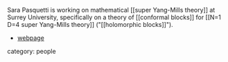 

Sara Pasquetti is working on mathematical [[super Yang-Mills theory]] at Surrey University, specifically on a theory of [[conformal blocks]] for [[N=1 D=4 super Yang-Mills theory]] ("[[holomorphic blocks]]").

* [webpage](http://www.surrey.ac.uk/maths/people/89217/)

category: people